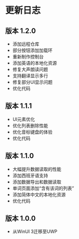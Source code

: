 # 更新日志

## 版本 1.2.0

- 添加远程仓库
- 部分按钮添加加载环
- 重新制作控制台
- 添加英语的本地化资源
- 修复大声朗读问题
- 支持翻译显示多行
- 修复部分UI显示问题
- 优化代码

## 版本 1.1.1

- UI元素优化
- 优化列表删除性能
- 优化音标键盘的体验
- 优化代码

## 版本 1.1.0

- 大幅提升数据读取的性能
- 添加西班牙语支持
- 添加数据导出和数据读取
- 单词页面添加“含有该词的列表”
- 添加简体中文的本地化资源
- 优化代码

## 版本 1.0.0

- 从WinUI 3迁移至UWP
